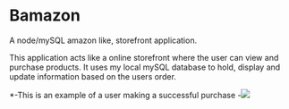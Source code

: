 # Bamazon
A node/mySQL amazon like, storefront application.

This application acts like a online storefront where the user can view and purchase products.
It uses my local mySQL database to hold, display and update information based on the users order.


  *-This is an example of a user making a successful purchase
  -![](bamazonGoodOrder.gif)
